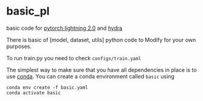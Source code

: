 # basic_pl
basic code for [pytorch lightning 2.0](https://www.pytorchlightning.ai/index.html) and [hydra](https://github.com/facebookresearch/hydra)

There is basic of [model, dataset, utils] python code to Modify for your own purposes.

To run train.py you need to check ```configs/train.yaml```

The simplest way to make sure that you have all dependencies in place is to use
[conda](https://docs.conda.io/projects/conda/en/4.6.1/index.html). You can
create a conda environment called ```basic``` using
```
conda env create -f basic.yaml
conda activate basic
```
